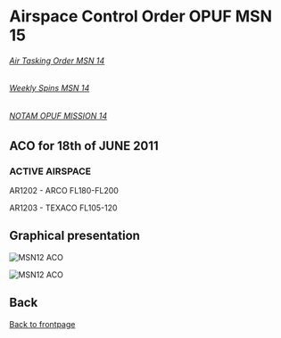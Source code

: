 # Airspace Control Order OPUF MSN 15


###### [Air Tasking Order MSN 14](/OPUF-Brief/Docs/ATO/ATO_15.html)
###### [Weekly Spins MSN 14](/OPUF-Brief/Docs/SPINS_15.html)
###### [NOTAM OPUF MISSION 14](/OPUF-Brief/Docs/NOTAM/NOTAM_15.html)


## ACO for 18th of JUNE 2011

### ACTIVE AIRSPACE 



AR1202 - ARCO FL180-FL200


AR1203 - TEXACO FL105-120





## Graphical presentation




![MSN12 ACO](/OPUF-Brief/Images/MSN12_ACO.PNG)


![MSN12 ACO](/OPUF-Brief/Images/MSN12_TANKER.PNG)





## Back
[Back to frontpage](https://132nd-vwing.github.io/OPUF-Brief/)